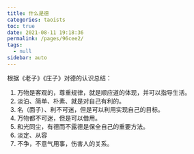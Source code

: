 ```yaml
---
title: 什么是德
categories: taoists
toc: true
date: 2021-08-11 19:18:36
permalink: /pages/96cee2/
tags: 
  - null
sidebar: auto
---
```




根据《老子》《庄子》对德的认识总结：

1. 万物是客观的，尊重规律，就是顺应道的体现，并可以指导生活。
2. 淡泊、简单、朴素、就是对自己有利的。
3. 名（面子）、利不可迷，但是可以利用实现自己的目标。
4. 万物都不可迷，但是可以借用。
5. 和光同尘，有德而不露德是保全自己的重要方法。
6. 淡定、从容
7. 不争，不意气用事，伤害人的关系。

